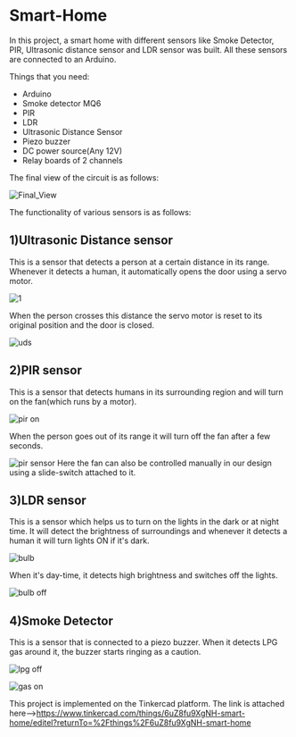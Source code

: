 # Smart-Home
In this project, a smart home with different sensors like  Smoke Detector, PIR, Ultrasonic distance sensor and LDR sensor was built. All these sensors are connected to an Arduino.

Things that you need:
<ul>
  <li>Arduino</li>
  <li>Smoke detector MQ6</li>
  <li>PIR</li>
  <li>LDR</li>
  <li>Ultrasonic Distance Sensor</li>
  <li>Piezo buzzer</li>
  <li>DC power source(Any 12V)</li>
  <li>Relay boards of 2 channels </li>
</ul>

The final view of the circuit is as follows:

![Final_View](https://github.com/user-attachments/assets/cd8ef1ab-72f7-4afb-9dda-a1d75d2e180b)


The functionality of various sensors is as follows:
## 1)Ultrasonic Distance sensor

This is a sensor that detects a person at a certain distance in its range. Whenever it detects a human, it automatically opens the door using a servo motor.

![1](https://github.com/user-attachments/assets/48ae2689-710e-46d4-8a53-3bf951289c8b)

When the person crosses this distance the servo motor is reset to its original position and the door is closed.

![uds](https://user-images.githubusercontent.com/97884235/178325303-2b3010ce-074a-4500-8252-ae0e22f755a2.png)

## 2)PIR sensor

This is a sensor that detects humans in its surrounding region and will turn on the fan(which runs by a motor).

![pir on](https://user-images.githubusercontent.com/97884235/178325566-b2eafaf5-01ca-47a4-9350-ecbeff7769e1.png)

When the person goes out of its range it will turn off the fan after a few seconds.

![pir sensor](https://user-images.githubusercontent.com/97884235/178325683-6a1b2e60-4607-42f4-bd06-7d01811d4262.png)
Here the fan can also be controlled manually in our design using a slide-switch attached to it.

## 3)LDR sensor

This is a sensor which helps us to turn on the lights in the dark or at night time. It will detect the brightness of surroundings and whenever it detects a human it will turn lights ON if it's dark.

![bulb](https://user-images.githubusercontent.com/97884235/178326185-30a5165f-abeb-425d-8f98-b43352ae4156.png)

When it's day-time, it detects high brightness and switches off the lights.

![bulb off](https://user-images.githubusercontent.com/97884235/178326324-73c2487f-b1ec-4e2d-acdf-f113c49f78bf.png)

## 4)Smoke Detector
This is a sensor that is connected to a piezo buzzer. When it detects LPG gas around it, the buzzer starts ringing as a caution.

![lpg off](https://user-images.githubusercontent.com/97884235/178326787-6d31dd6c-ff8d-43f3-a144-d46f2c70c92d.png)

![gas on](https://user-images.githubusercontent.com/97884235/178326726-ea3fa240-9d80-4e44-81ce-c84ff7203778.png)

This project is implemented on the Tinkercad platform. The link is attached here-->https://www.tinkercad.com/things/6uZ8fu9XgNH-smart-home/editel?returnTo=%2Fthings%2F6uZ8fu9XgNH-smart-home
